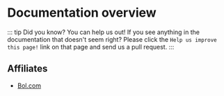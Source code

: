 # Documentation overview

::: tip Did you know?
You can help us out! If you see anything in the documentation that doesn't seem right? Please click the `Help us improve this page!` link on that page and send us a pull request.
:::

## Affiliates
- [Bol.com](/bolcom/)

<EditOnGithub edit_url="overview.md"/>
